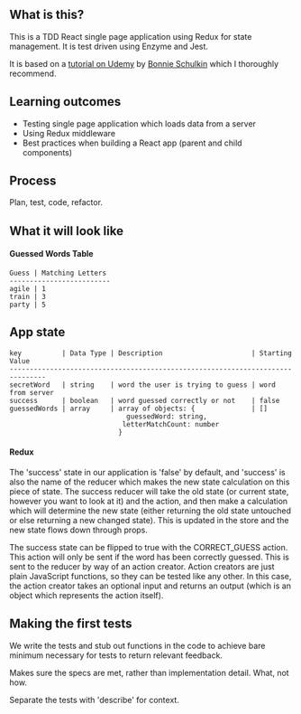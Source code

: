 ## What is this?

This is a TDD React single page application using Redux for state management. It is test driven using Enzyme and Jest.

It is based on a [tutorial on Udemy](https://www.udemy.com/react-testing-with-jest-and-enzyme/) by [Bonnie Schulkin](https://github.com/flyrightsister) which I thoroughly recommend.

## Learning outcomes

* Testing single page application which loads data from a server
* Using Redux middleware
* Best practices when building a React app (parent and child components)

## Process

Plan, test, code, refactor.

## What it will look like

#### Guessed Words Table

```
Guess | Matching Letters
-------------------------
agile | 1
train | 3
party | 5
```

## App state
```
key          | Data Type | Description                      | Starting Value   
-------------------------------------------------------------------------------
secretWord   | string    | word the user is trying to guess | word from server 
success      | boolean   | word guessed correctly or not    | false            
guessedWords | array     | array of objects: {              | []               
                             guessedWord: string,                              
                            letterMatchCount: number                           
                           }                                                   
```

#### Redux
The 'success' state in our application is 'false' by default, and 'success' is also the name of the reducer which makes the new state calculation on this piece of state. The success reducer will take the old state (or current state, however you want to look at it) and the action, and then make a calculation which will determine the new state (either returning the old state untouched or else returning a new changed state). This is updated in the store and the new state flows down through props.

The success state can be flipped to true with the CORRECT_GUESS action. This action will only be sent if the word has been correctly guessed. This is sent to the reducer by way of an action creator. Action creators are just plain JavaScript functions, so they can be tested like any other. In this case, the action creator takes an optional input and returns an output (which is an object which represents the action itself).

## Making the first tests

We write the tests and stub out functions in the code to achieve bare minimum necessary for tests to return relevant feedback.

Makes sure the specs are met, rather than implementation detail. What, not how.

Separate the tests with 'describe' for context.


